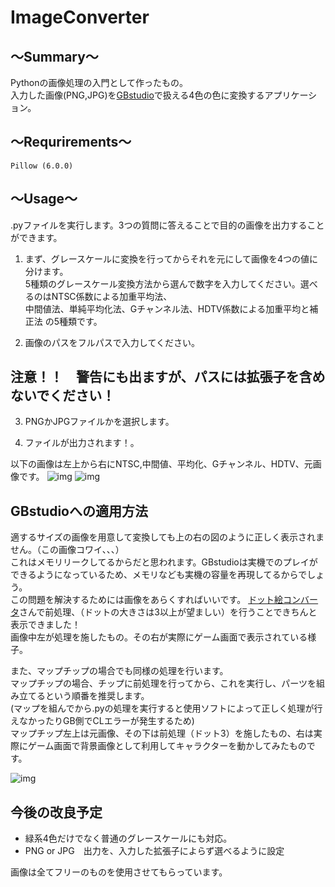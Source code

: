 # ImageConverter

## 〜Summary〜
Pythonの画像処理の入門として作ったもの。   
入力した画像(PNG,JPG)を[GBstudio](https://www.gbstudio.dev/)で扱える4色の色に変換するアプリケーション。

## 〜Requrirements〜
```
Pillow (6.0.0)
```
## 〜Usage〜
.pyファイルを実行します。3つの質問に答えることで目的の画像を出力することができます。  

1. まず、グレースケールに変換を行ってからそれを元にして画像を4つの値に分けます。  
    5種類のグレースケール変換方法から選んで数字を入力してください。選べるのはNTSC係数による加重平均法、   
    中間値法、単純平均化法、Gチャンネル法、HDTV係数による加重平均と補正法 の5種類です。   

2. 画像のパスをフルパスで入力してください。   
## 注意！！　警告にも出ますが、パスには拡張子を含めないでください！

3.  PNGかJPGファイルかを選択します。

4. ファイルが出力されます！。

以下の画像は左上から右にNTSC,中間値、平均化、Gチャンネル、HDTV、元画像です。
![img](https://github.com/kzmaro/ImageConverter/blob/images/girl.png)
![img](https://github.com/kzmaro/ImageConverter/blob/images/sakura.png)

## GBstudioへの適用方法
適するサイズの画像を用意して変換しても上の右の図のように正しく表示されません。（この画像コワイ、、、）   
これはメモリリークしてるからだと思われます。GBstudioは実機でのプレイができるようになっているため、メモリなども実機の容量を再現してるからでしょう。   
この問題を解決するためには画像をあらくすればいいです。
[ドット絵コンバータ](https://app.monopro.org/pixel/)さんで前処理、（ドットの大きさは3以上が望ましい）を行うことできちんと表示できました！   
画像中左が処理を施したもの。その右が実際にゲーム画面で表示されている様子。   

また、マップチップの場合でも同様の処理を行います。   
マップチップの場合、チップに前処理を行ってから、これを実行し、パーツを組み立てるという順番を推奨します。   
(マップを組んでから.pyの処理を実行すると使用ソフトによって正しく処理が行えなかったりGB側でCLエラーが発生するため)   
マップチップ左上は元画像、その下は前処理（ドット3）を施したもの、右は実際にゲーム画面で背景画像として利用してキャラクターを動かしてみたものです。   

![img](https://github.com/kzmaro/ImageConverter/blob/images/GBapply.png)

## 今後の改良予定
- 緑系4色だけでなく普通のグレースケールにも対応。
- PNG or JPG　出力を、入力した拡張子によらず選べるように設定


画像は全てフリーのものを使用させてもらっています。
